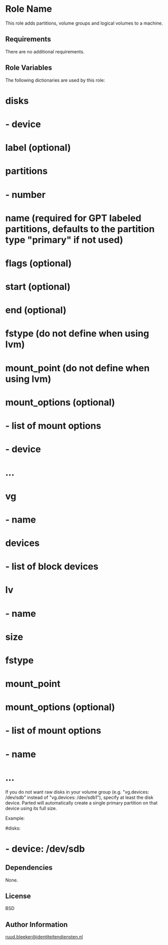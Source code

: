 Role Name
=========

This role adds partitions, volume groups and logical volumes to a machine.

Requirements
------------

There are no additional requirements.

Role Variables
--------------

The following dictionaries are used by this role:

# disks
#   - device
#     label (optional)
#     partitions
#       - number
#         name (required for GPT labeled partitions, defaults to the partition type "primary" if not used)
#         flags (optional)
#         start (optional)
#         end (optional)
#         fstype (do not define when using lvm)
#         mount_point (do not define when using lvm)
#         mount_options (optional)
#           - list of mount options
#   - device
#     ...

# vg
#   - name
#     devices
#       - list of block devices
#     lv
#       - name
#         size
#         fstype
#         mount_point
#         mount_options (optional)
#           - list of mount options
#   - name
#     ...

If you do not want raw disks in your volume group (e.g. "vg.devices: /dev/sdb" instead of "vg.devices: /dev/sdb1"), specify
at least the disk device. Parted will automatically create a single primary partition on that device using its full size.

Example:

#disks:
#  - device: /dev/sdb

Dependencies
------------

None.

License
-------

BSD

Author Information
------------------

ruud.bleeker@identiteitendiensten.nl

